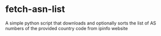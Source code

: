 # fetch-asn-list
A simple python script that downloads and optionally sorts the list of AS numbers of the provided country code from ipinfo website
